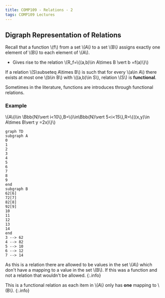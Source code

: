 ```yaml
---
title: COMP109 - Relations - 2
tags: COMP109 Lectures
---
```

## Digraph Representation of Relations

Recall that a function \\(f\\) from a set \\(A\\) to a set \\(B\\) assigns exactly one element of \\(B\\) to each element of \\(A\\).

* Gives rise to the relation \\(R_f=\\{(a,b)\\in A\\times B \\vert b =f(a)\\}\\)

If a relation \\(S\\subseteq A\\times B\\) is such that for every \\(a\\in A\\) there exists at most one \\(b\\in B\\) with \\((a,b)\\in S\\), relation \\(S\\) is **functional**.

Sometimes in the literature, functions are introduces through functional relations.

### Example
\\(A\\{i\\in \\Bbb{N}\\vert i<10\\},B=\\{i\\in\\Bbb{N}\\vert 5<i<15\\},R=\\{((x,y)\\in A\\times B\\vert y =2x)\\}\\)

```mermaid
graph TD
subgraph A
0
1
2
3
4
5
6
7
8
9
end
subgraph B
62[6]
72[7]
82[8]
92[9]
10
11
12
13
14
end
3 --> 62
4 --> 82
5 --> 10
6 --> 12
7 --> 14

```

As this is a relation there are allowed to be values in the set \\(A\\) which don't have a mapping to a value in the set \\(B\\). If this was a function and not a relation that wouldn't be allowed.
{:.info}

This is a functional relation as each item in  \\(A\\) only has **one** mapping to \\(B\\).
{:.info}
